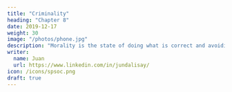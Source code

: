 ```yaml
---
title: "Criminality"
heading: "Chapter 8"
date: 2019-12-17
weight: 30
image: "/photos/phone.jpg"
description: "Morality is the state of doing what is correct and avoiding the wrong in order to have sustainable happiness for as long as possible and for as many entities as possible"
writer:
  name: Juan
  url: https://www.linkedin.com/in/jundalisay/
icon: /icons/spsoc.png
draft: true
---
```


